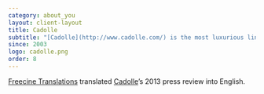 ```yaml
---
category: about_you
layout: client-layout
title: Cadolle
subtitle: "[Cadolle](http://www.cadolle.com/) is the most luxurious lingerie brand in France: its founder, Mrs. Herminie Cadolle, invented the bra in 1889. 120 years later, the company is still owned by the same family: Poupie Cadolle (5th generation) runs the Haute Couture, and Patricia, her daughter, develops the Ready to Wear line. The brand is known for its luxurious collection of underwear. [Cadolle](http://www.cadolle.com/)e is now distributed in more than 15 countries. Movie Stars wear [Cadolle](http://www.cadolle.com/), but most of the famous customers wish to be confidential when they come to [Cadolle](http://www.cadolle.com/) in Paris to get a special and Made to Measure Lingerie piece."
since: 2003
logo: cadolle.png
order: 8
---
```

[Freecine Translations](http://freecinetranslations.com/) translated [Cadolle](http://www.cadolle.com/)’s 2013 press review into English.